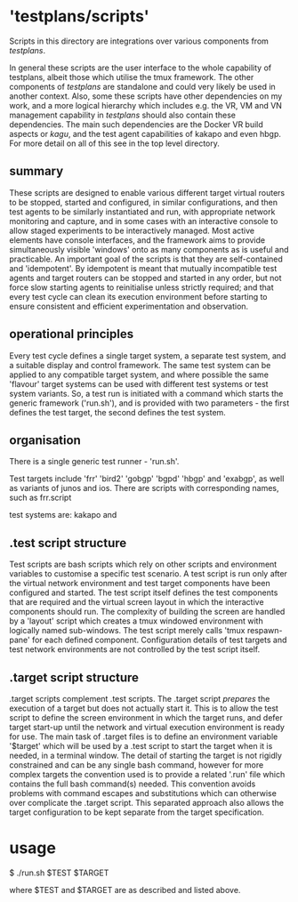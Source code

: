 # 'testplans/scripts' #

Scripts in this directory are integrations over various components from _testplans_.

In general these scripts are the user interface to the whole capability of testplans, albeit those which
utilise the tmux framework.  The other components of _testplans_ are standalone and could very likely be used in another context.
Also, some these scripts have other dependencies on my work, and a more logical hierarchy which includes e.g. the VR, VM and VN management capability in _testplans_
should also contain these dependencies.  The main such dependencies are the Docker VR build aspects or _kagu_, and the test agent capabilities of kakapo and even hbgp.
For more detail on all of this see <Work In Progress> in the top level directory.

## summary ##

These scripts are designed to enable various different target virtual routers to be stopped, started and configured, in similar configurations, and then test agents to be similarly instantiated and run, with appropriate network monitoring and capture, and in some cases with an interactive console to allow staged experiments to be interactively managed.
Most active elements have console interfaces, and the framework aims to provide simultaneously visible 'windows' onto as many components as is useful and practicable.
An important goal of the scripts is that they are self-contained and 'idempotent'.  By idempotent is meant that mutually incompatible test agents and target routers can be stopped and started in any order, but not force slow starting agents to reinitialise unless
strictly required; and that every test cycle can clean its execution environment before starting to ensure consistent and efficient experimentation and observation.

## operational principles ##

Every test cycle defines a single target system, a separate test system, and a suitable display and control framework.
The same test system can be applied to any compatible target system, and where possible the same 'flavour' target systems can be used with different test systems or test system variants.
So, a test run is initiated with a command which starts the generic framework ('run.sh'), and is provided with two parameters - the first defines the test target, the second defines the test system. 

## organisation ##

There is a single generic test runner - 'run.sh'.

Test targets include 'frr' 'bird2' 'gobgp' 'bgpd' 'hbgp' and 'exabgp', as well as variants of junos and ios.
There are scripts with corresponding names, such as frr.script

test systems are: kakapo and 

## .test script structure

Test scripts are bash scripts which rely on other scripts and environment variables to customise a specific test scenario.
A test script is run only after the virtual network environment and test target components have been configured and started.
The test script itself defines the test components that are required and the virtual screen layout in which the interactive components should run.
The complexity of building the screen are handled by a 'layout' script which creates a tmux windowed environment with logically named sub-windows.
The test script merely calls 'tmux respawn-pane' for each defined component. Configuration details of test targets and test network environments are not controlled by the test script itself.

## .target script structure

.target scripts complement .test scripts.
The .target script _prepares_ the execution of a target but does not actually start it.
This is to allow the test script to define the screen environment in which the target runs, and defer target start-up until the network and virtual execution environment is ready for use.
The main task of .target files is to define an environment variable '$target' which will be used by a .test script to start the target when it is needed, in a terminal window.
The detail of starting the target is not rigidly constrained and can be any single bash command, however for more complex targets the convention used is to provide a related '.run' file which contains the full bash command(s) needed.
This convention avoids problems with command escapes and substitutions which can otherwise over complicate the .target script.  This separated approach also allows the target configuration to be kept separate from the target specification.

# usage

$ ./run.sh $TEST $TARGET

where $TEST and $TARGET are as described and listed above.